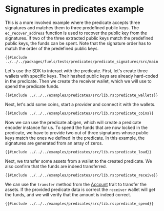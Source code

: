 # Signatures in predicates example

This is a more involved example where the predicate accepts three signatures and matches them to three predefined public keys. The `ec_recover_address` function is used to recover the public key from the signatures. If two of the three extracted public keys match the predefined public keys, the funds can be spent. Note that the signature order has to match the order of the predefined public keys.

```rust,ignore
{{#include ../../../packages/fuels/tests/predicates/predicate_signatures/src/main.sw}}
```

Let's use the SDK to interact with the predicate. First, let's create three wallets with specific keys. Their hashed public keys are already hard-coded in the predicate. Then we create the receiver wallet, which we will use to spend the predicate funds.

```rust,ignore
{{#include ../../../examples/predicates/src/lib.rs:predicate_wallets}}
```

Next, let's add some coins, start a provider and connect it with the wallets.

```rust,ignore
{{#include ../../../examples/predicates/src/lib.rs:predicate_coins}}
```

Now we can use the predicate abigen, which will create a predicate encoder instance for us. To spend the funds that are now locked in the predicate, we have to provide two out of three signatures whose public keys match the ones we defined in the predicate. In this example, the signatures are generated from an array of zeros.

```rust,ignore
{{#include ../../../examples/predicates/src/lib.rs:predicate_load}}
```

Next, we transfer some assets from a wallet to the created predicate. We also confirm that the funds are indeed transferred.

```rust,ignore
{{#include ../../../examples/predicates/src/lib.rs:predicate_receive}}
```

We can use the `transfer` method from the [Account](../getting-started/account.md) trait to transfer the assets. If the provided predicate data is correct the `receiver` wallet will get the funds, and we will verify that the amount is indeed correct.

```rust,ignore
{{#include ../../../examples/predicates/src/lib.rs:predicate_spend}}
```